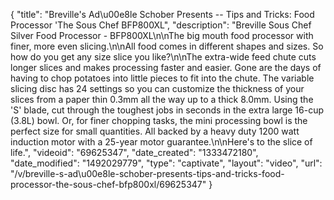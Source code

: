 {
    "title": "Breville's Ad\u00e8le Schober Presents -- Tips and Tricks: Food Processor 'The Sous Chef BFP800XL",
    "description": "Breville Sous Chef Silver Food Processor - BFP800XL\n\nThe big mouth food processor with finer, more even slicing.\n\nAll food comes in different shapes and sizes. So how do you get any size slice you like?\n\nThe extra-wide feed chute cuts longer slices and makes processing faster and easier. Gone are the days of having to chop potatoes into little pieces to fit into the chute. The variable slicing disc has 24 settings so you can customize the thickness of your slices from a paper thin 0.3mm all the way up to a thick 8.0mm. Using the 'S' blade, cut through the toughest jobs in seconds in the extra large 16-cup (3.8L) bowl. Or, for finer chopping tasks, the mini processing bowl is the perfect size for small quantities. All backed by a heavy duty 1200 watt induction motor with a 25-year motor guarantee.\n\nHere's to the slice of life.",
    "videoid": "69625347",
    "date_created": "1333472180",
    "date_modified": "1492029779",
    "type": "captivate",
    "layout": "video",
    "url": "\/v\/breville-s-ad\u00e8le-schober-presents-tips-and-tricks-food-processor-the-sous-chef-bfp800xl\/69625347"
}